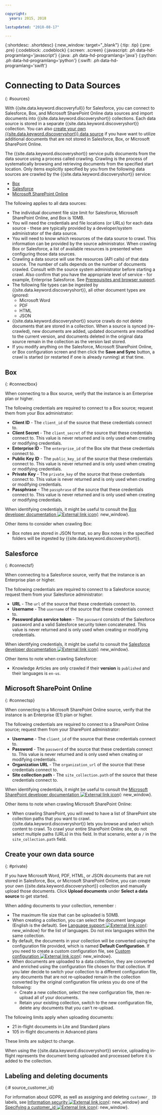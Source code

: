 ```yaml
---

copyright:
  years: 2015, 2018

lastupdated: "2018-08-17"

---
```


{:shortdesc: .shortdesc}
{:new_window: target="_blank"}
{:tip: .tip}
{:pre: .pre}
{:codeblock: .codeblock}
{:screen: .screen}
{:javascript: .ph data-hd-programlang='javascript'}
{:java: .ph data-hd-programlang='java'}
{:python: .ph data-hd-programlang='python'}
{:swift: .ph data-hd-programlang='swift'}

# Connecting to Data Sources
{: #sources}

With {{site.data.keyword.discoveryfull}} for Salesforce, you can connect to Salesforce, Box, and Microsoft SharePoint Online data sources and import documents into {{site.data.keyword.discoveryshort}} collections. Each data source is stored in a separate {{site.data.keyword.discoveryshort}} collection. You can also [create your own {{site.data.keyword.discoveryshort}} data source](/docs/services/discovery-sf/connect.html#private) if you have want to utilize additional documents that are not stored in Salesforce, Box, or Microsoft SharePoint Online.

The {{site.data.keyword.discoveryshort}} service pulls documents from the data source using a process called crawling. Crawling is the process of systematically browsing and retrieving documents from the specified start location. Only items explicitly specified by you from the following data sources are crawled by the {{site.data.keyword.discoveryshort}} service:

-  [Box](/docs/services/discovery-sf/connect.html#connectbox)
-  [Salesforce](/docs/services/discovery-sf/connect.html#connectsf)
-  [Microsoft SharePoint Online](/docs/services/discovery-sf/connect.html#connectsp)

The following applies to all data sources:

- The individual document file size limit for Salesforce, Microsoft SharePoint Online, and Box is 10MB.
-  You will need the credentials and file locations (or URLs) for each data source - these are typically provided by a developer/system administrator of the data source.
-  You will need to know which resources of the data source to crawl. This information can be provided by the source administrator. When crawling Box or Salesforce, a list of available resources is presented when configuring those data sources.
-  Crawling a data source will use the resources (API calls) of that data source. The number of calls depends on the number of documents crawled. Consult with the source system administrator before starting a crawl. Also confirm that you have the appropriate level of service - for example, Enterprise Salesforce. See [Prerequisites and browser support](/docs/services/discovery-sf/index.html#prereqs).
-  The following file types can be ingested by {{site.data.keyword.discoveryshort}}, all other document types are ignored:
   -  Microsoft Word
   -  PDF
   -  HTML
   -  JSON
-  {{site.data.keyword.discoveryshort}} source crawls do not delete documents that are stored in a collection. When a source is synced (re-crawled), new documents are added, updated documents are modified to the current version, and documents deleted in the original data source remain in the collection as the version last stored.
- If you modify anything on the Salesforce, Microsoft SharePoint Online, or Box configuration screen and then click the **Save and Sync** button, a crawl is started (or restarted if one is already running) at that time.

## Box
{: #connectbox}

When connecting to a Box source, verify that the instance is an Enterprise plan or higher.

The following credentials are required to connect to a Box source; request them from your Box administrator:

-  **Client ID** - The `client_id` of the source that these credentials connect to.
-  **Client Secret** - The `client_secret` of the source that these credentials connect to. This value is never returned and is only used when creating or modifying credentials. 
-  **Enterprise ID** - The `enterprise_id` of the Box site that these credentials connect to.
-  **Public Key ID** - The `public_key_id` of the source that these credentials connect to. This value is never returned and is only used when creating or modifying credentials.
-  **Private Key** - The `private_key` of the source that these credentials connect to. This value is never returned and is only used when creating or modifying credentials.
-  **Passphrase** - The `passphrase` of the source that these credentials connect to. This value is never returned and is only used when creating or modifying credentials.

When identifying credentials, it might be useful to consult the [Box developer documentation ![External link icon](../../icons/launch-glyph.svg "External link icon")](https://developer.box.com/){: new_window}.

Other items to consider when crawling Box:

-  Box notes are stored in JSON format, so any Box notes in the specified folders will be ingested by {{site.data.keyword.discoveryshort}}.

## Salesforce
{: #connectsf}

When connecting to a Salesforce source, verify that the instance is an Enterprise plan or higher.

The following credentials are required to connect to a Salesforce source; request them from your Salesforce administrator:

-  **URL** - The `url` of the source that these credentials connect to.
-  **Username** - The `username` of the source that these credentials connect to.
-  **Password plus service token** - The `password` consists of the Salesforce password and a valid Salesforce security token concatenated. This value is never returned and is only used when creating or modifying credentials.

When identifying credentials, it might be useful to consult the [Salesforce developer documentation ![External link icon](../../icons/launch-glyph.svg "External link icon")](https://developer.salesforce.com/docs/){: new_window}.

Other items to note when crawling Salesforce:

-  Knowledge Articles are only crawled if their **version** is `published` and their languages is `en-us`.

## Microsoft SharePoint Online
{: #connectsp}

When connecting to a Microsoft SharePoint Online source, verify that the instance is an Enterprise (E1) plan or higher.

The following credentials are required to connect to a SharePoint Online source; request them from your SharePoint administrator:

-  **Username** - The `client_id` of the source that these credentials connect to.
-  **Password** - The `password` of the source that these credentials connect to. This value is never returned and is only used when creating or modifying credentials.
-  **Organization URL** - The `organization_url` of the source that these credentials connect to.
-  **Site collection path** - The `site_collection.path` of the source that these credentials connect to.

When identifying credentials, it might be useful to consult the [Microsoft SharePoint developer documentation ![External link icon](../../icons/launch-glyph.svg "External link icon")](https://docs.microsoft.com/en-us/sharepoint/dev/){: new_window}.

Other items to note when crawling Microsoft SharePoint Online:

-  When crawling SharePoint, you will need to have a list of SharePoint site collection paths that you want to crawl. {{site.data.keyword.discoveryshort}} lets you browse and select which content to crawl. To crawl your entire SharePoint Online site, do not select multiple paths (URLs) in this field. In that scenario, enter a `/` in the `site_collection.path` field.

## Create your own data source
{: #private}

If you have Microsoft Word, PDF, HTML, or JSON documents that are not stored in Salesforce, Box, or Microsoft SharePoint Online, you can create your own {{site.data.keyword.discoveryshort}} collection and manually upload those documents. Click **Upload documents** under **Select a data source** to get started.

When adding documents to your collection, remember :

- The maximum file size that can be uploaded is 50MB.
- When creating a collection, you can select the document language (English is the default). See [Language support ![External link icon](../../icons/launch-glyph.svg "External link icon")](https://console.bluemix.net/docs/services/discovery/language-support.html){: new_window} for the list of languages. Do not mix languages within the same collection.
- By default, the documents in your collection will be converted using the configuration file provided, which is named **Default Configuration**. If you need to create a custom configuration file, see [Custom configuration ![External link icon](../../icons/launch-glyph.svg "External link icon")](https://console.bluemix.net/docs/services/discovery/building.html#custom-configuration){: new_window}.
- When documents are uploaded to a data collection, they are converted and enriched using the configuration file chosen for that collection. If you later decide to switch your collection to a different configuration file, any documents that are not re-uploaded remain in the collection converted by the original configuration file unless you do one of the following:
  - Create a new collection, select the new configuration file, then re-upload all of your documents.
  - Retain your existing collection, switch to the new configuration file, delete any documents that you can't re-upload.

The following limits apply when uploading documents:

- 21 in-flight documents in Lite and Standard plans
- 105 in-flight documents in Advanced plans
    
These limits are subject to change. 

When using the {{site.data.keyword.discoveryshort}} service, uploading in-flight represents the document being uploaded and processed before it is added to the collection.

## Labeling and deleting documents
{:# source_customer_id}

For information about GDPR, as well as assigning and deleting `customer_ ID` labels, see [Information security ![External link icon](../../icons/launch-glyph.svg "External link icon")](https://console.bluemix.net/docs/services/discovery/information-security.html){: new_window} and [Specifying a customer_id ![External link icon](../../icons/launch-glyph.svg "External link icon")](https://console.bluemix.net/docs/services/discovery/connect.html#specifying-a-customer_id-){: new_window}.
